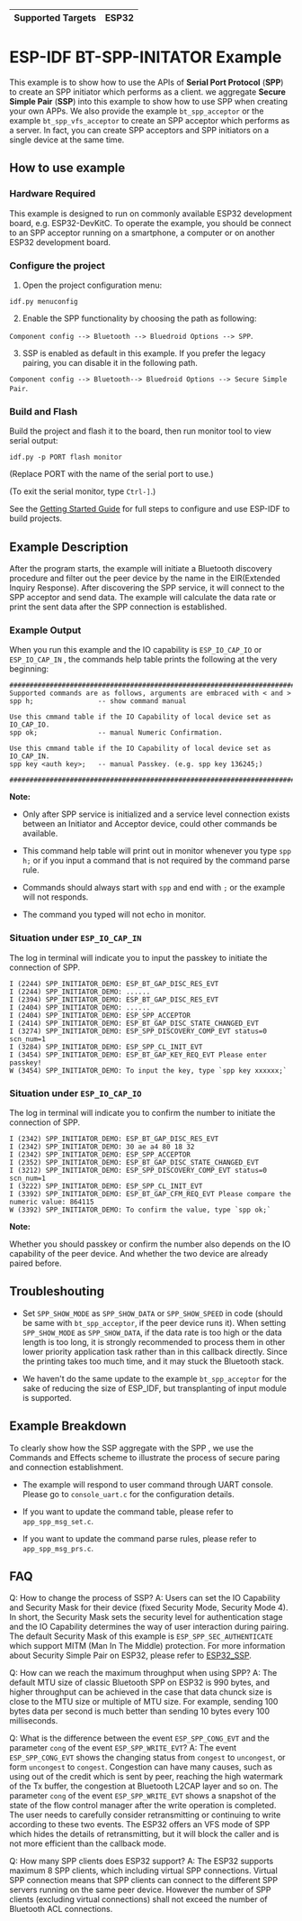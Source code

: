 | Supported Targets | ESP32 |
| ----------------- | ----- |

# ESP-IDF BT-SPP-INITATOR Example

This example is to show how to use the APIs of **Serial Port Protocol** (**SPP**) to create an SPP initiator which performs as a client. we aggregate **Secure Simple Pair** (**SSP**) into this example to show how to use SPP when creating your own APPs. We also provide the example `bt_spp_acceptor` or the example `bt_spp_vfs_acceptor` to create an SPP acceptor which performs as a server. In fact, you can create SPP acceptors and SPP initiators on a single device at the same time.

## How to use example

### Hardware Required

This example is designed to run on commonly available ESP32 development board, e.g. ESP32-DevKitC. To operate the example, you should be connect to an SPP acceptor running on a smartphone, a computer or on another ESP32 development board.

### Configure the project
1. Open the project configuration menu:
```
idf.py menuconfig
```

2. Enable the SPP functionality by choosing the path as following:

`Component config --> Bluetooth --> Bluedroid Options --> SPP`.

3. SSP is enabled as default in this example. If you prefer the legacy pairing, you can disable it in the following path.

`Component config --> Bluetooth--> Bluedroid Options --> Secure Simple Pair`.


### Build and Flash

Build the project and flash it to the board, then run monitor tool to view serial output:

```
idf.py -p PORT flash monitor
```

(Replace PORT with the name of the serial port to use.)

(To exit the serial monitor, type ``Ctrl-]``.)

See the [Getting Started Guide](https://docs.espressif.com/projects/esp-idf/en/latest/get-started/index.html) for full steps to configure and use ESP-IDF to build projects.

## Example Description

After the program starts, the example will initiate a Bluetooth discovery procedure and filter out the peer device by the name in the EIR(Extended Inquiry Response). After discovering the SPP service, it will connect to the SPP acceptor and send data. The example will calculate the data rate or print the sent data after the SPP connection is established.
### Example Output

When you run this example and the IO capability is `ESP_IO_CAP_IO` or `ESP_IO_CAP_IN` , the commands help table prints the following at the very beginning:

```
########################################################################
Supported commands are as follows, arguments are embraced with < and >
spp h;                -- show command manual

Use this cmmand table if the IO Capability of local device set as IO_CAP_IO.
spp ok;               -- manual Numeric Confirmation.

Use this cmmand table if the IO Capability of local device set as IO_CAP_IN.
spp key <auth key>;   -- manual Passkey. (e.g. spp key 136245;)

########################################################################
```

**Note:**

- Only after SPP service is initialized and a service level connection exists between an Initiator and Acceptor device, could other commands be available.
- This command help table will print out in monitor whenever you type `spp h;` or if you input a command that is not required by the command parse rule.

- Commands should always start with `spp` and end with `;` or the example will not responds.

- The command you typed will not echo in monitor.

### Situation under `ESP_IO_CAP_IN`

The log in terminal will indicate you to input the passkey to initiate the connection of SPP.

```
I (2244) SPP_INITIATOR_DEMO: ESP_BT_GAP_DISC_RES_EVT
I (2244) SPP_INITIATOR_DEMO: ...... 
I (2394) SPP_INITIATOR_DEMO: ESP_BT_GAP_DISC_RES_EVT
I (2404) SPP_INITIATOR_DEMO: ......
I (2404) SPP_INITIATOR_DEMO: ESP_SPP_ACCEPTOR
I (2414) SPP_INITIATOR_DEMO: ESP_BT_GAP_DISC_STATE_CHANGED_EVT
I (3274) SPP_INITIATOR_DEMO: ESP_SPP_DISCOVERY_COMP_EVT status=0 scn_num=1
I (3284) SPP_INITIATOR_DEMO: ESP_SPP_CL_INIT_EVT
I (3454) SPP_INITIATOR_DEMO: ESP_BT_GAP_KEY_REQ_EVT Please enter passkey!
W (3454) SPP_INITIATOR_DEMO: To input the key, type `spp key xxxxxx;`
```

### Situation under `ESP_IO_CAP_IO`

The log in terminal will indicate you to confirm the number to initiate the connection of SPP.

```
I (2342) SPP_INITIATOR_DEMO: ESP_BT_GAP_DISC_RES_EVT
I (2342) SPP_INITIATOR_DEMO: 30 ae a4 80 18 32 
I (2342) SPP_INITIATOR_DEMO: ESP_SPP_ACCEPTOR
I (2352) SPP_INITIATOR_DEMO: ESP_BT_GAP_DISC_STATE_CHANGED_EVT
I (3212) SPP_INITIATOR_DEMO: ESP_SPP_DISCOVERY_COMP_EVT status=0 scn_num=1
I (3222) SPP_INITIATOR_DEMO: ESP_SPP_CL_INIT_EVT
I (3392) SPP_INITIATOR_DEMO: ESP_BT_GAP_CFM_REQ_EVT Please compare the numeric value: 864115
W (3392) SPP_INITIATOR_DEMO: To confirm the value, type `spp ok;`
```

**Note:**

Whether you should passkey or confirm the number also depends on the IO capability of the peer device. And whether the two device are already paired before.

## Troubleshouting

- Set `SPP_SHOW_MODE` as `SPP_SHOW_DATA` or `SPP_SHOW_SPEED` in code (should be same with `bt_spp_acceptor`, if the peer device runs it). When setting `SPP_SHOW_MODE` as `SPP_SHOW_DATA`, if the data rate is too high or the data length is too long, it is strongly recommended to process them in other lower priority application task rather than in this callback directly. Since the printing takes too much time, and it may stuck the Bluetooth stack.

- We haven't do the same update to the example `bt_spp_acceptor` for the sake of reducing the size of ESP_IDF, but transplanting of input module is supported.

## Example Breakdown

To clearly show how the SSP aggregate with the SPP , we use the Commands and Effects scheme to illustrate the process of secure paring and connection establishment.

- The example will respond to user command through UART console. Please go to `console_uart.c`  for the configuration details.

- If you want to update the command table, please refer to `app_spp_msg_set.c`.

- If you want to update the command parse rules, please refer to `app_spp_msg_prs.c`.

## FAQ
Q: How to change the process of SSP?
A: Users can set the IO Capability and Security Mask for their device (fixed Security Mode, Security Mode 4). In short, the Security Mask sets the security level for authentication stage and the IO Capability determines the way of user interaction during pairing. The default Security Mask of this example is `ESP_SPP_SEC_AUTHENTICATE` which support MITM (Man In The Middle) protection. For more information about Security Simple Pair on ESP32, please refer to [ESP32_SSP](../bt_spp_acceptor/ESP32_SSP.md).

Q: How can we reach the maximum throughput when using SPP?
A: The default MTU size of classic Bluetooth SPP on ESP32 is 990 bytes, and higher throughput can be achieved in the case that data chunck size is close to the MTU size or multiple of MTU size. For example, sending 100 bytes data per second is much better than sending 10 bytes every 100 milliseconds.

Q: What is the difference between the event `ESP_SPP_CONG_EVT` and the parameter `cong` of the event `ESP_SPP_WRITE_EVT`?
A: The event `ESP_SPP_CONG_EVT` shows the changing status from `congest` to `uncongest`, or form `uncongest` to `congest`. Congestion can have many causes, such as using out of the credit which is sent by peer, reaching the high watermark of the Tx buffer, the congestion at Bluetooth L2CAP layer and so on. The parameter `cong` of the event `ESP_SPP_WRITE_EVT` shows a snapshot of the state of the flow control manager after the write operation is completed. The user needs to carefully consider retransmitting or continuing to write according to these two events. The ESP32 offers an VFS mode of SPP which hides the details of retransmitting, but it will block the caller and is not more efficient than the callback mode.

Q: How many SPP clients does ESP32 support?
A: The ESP32 supports maximum 8 SPP clients, which including virtual SPP connections. Virtual SPP connection means that SPP clients can connect to the different SPP servers running on the same peer device. However the number of SPP clients (excluding virtual connections) shall not exceed the number of Bluetooth ACL connections.
